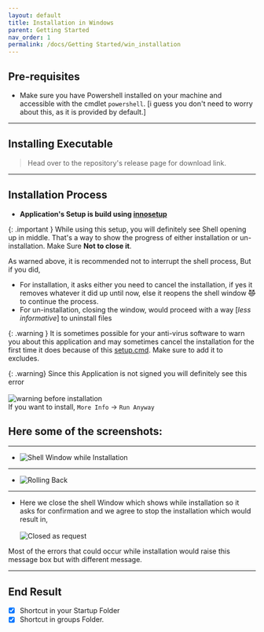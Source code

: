 ```yaml
---
layout: default
title: Installation in Windows
parent: Getting Started
nav_order: 1
permalink: /docs/Getting Started/win_installation
---
```


## Pre-requisites

-   Make sure you have Powershell installed on your machine and accessible with the cmdlet `powershell`. [i guess you don't need to worry about this, as it is provided by default.]


---

## Installing Executable

> Head over to the repository's release page for download link.

---

## Installation Process

-   **Application's Setup is build using [innosetup](https://jrsoftware.org/isinfo.php)**

{: .important }
While using this setup, you will definitely see Shell opening up in middle. That's a way to show the progress of either installation or un-installation. Make Sure **Not to close it**.

As warned above, it is recommended not to interrupt the shell process, But if you did,

-   For installation, it asks either you need to cancel the installation, if yes it removes whatever it did up until now, else it reopens the shell window ~~😈~~ to continue the process.
-   For un-installation, closing the window, would proceed with a way [_less informative_] to uninstall files


{: .warning }
It is sometimes possible for your anti-virus software to warn you about this application and may sometimes cancel the installation for the first time it does because of this [setup.cmd](https://github.com/RahulARanger/MAL-Remainder/blob/master/setup.cmd). Make sure to add it to excludes.


{: .warning}
Since this Application is not signed you will definitely see this error <br><br> ![warning before installation](../../assets/warning_installation.jpeg "you may see this warning before installation")<br> If you want to install, `More Info` -> `Run Anyway`


## Here some of the screenshots:
---

* ![Shell Window while Installation](../../assets/shell_installation.jpg "Shell Window shows up in mid of installation for setting up python env")

----

* ![Rolling Back](../../../assets/rolling_back.jpg "Rolls back if installation fails")

----

* Here we close the shell Window which shows while installation so it asks for confirmation and we agree to stop the installation which would result in,<br><br>
![Closed as request](../../../assets/closed_as_requested.jpg "Closed as per request")


Most of the errors that could occur while installation would raise this message box but with different message.

----

## End Result

- [X] Shortcut in your Startup Folder
- [X] Shortcut in groups Folder.
